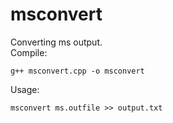 # msconvert

Converting ms output.    
Compile:    
```console
g++ msconvert.cpp -o msconvert   
```
Usage:    
```console
msconvert ms.outfile >> output.txt   
```
